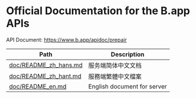 # Official Documentation for the B.app APIs

API Document: https://www.b.app/apidoc/prepair

Path | Description
--- | ----
[doc/README_zh_hans.md](./doc/README_zh_hans.md) | 服务端简体中文文档
[doc/README_zh_hant.md](./doc/README_zh_hant.md) | 服務端繁體中文檔案
[doc/README_en.md](./doc/README_en.md) | English document for server